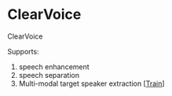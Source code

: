 # ClearVoice
ClearVoice

Supports:
1. speech enhancement
2. speech separation
3. Multi-modal target speaker extraction [[Train](./train/target_speaker_extraction/README.md)]
